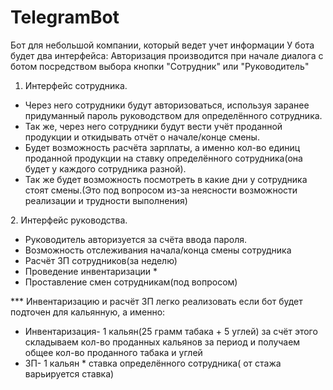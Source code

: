 # TelegramBot
Бот для небольшой компании, который ведет учет информации
У бота будет два интерфейса:
Авторизация производится при начале диалога с ботом посредством выбора кнопки "Сотрудник" или "Руководитель"
1. Интерфейс сотрудника.
<ul>
<li>Через него сотрудники будут авторизоваться, используя заранее придуманный пароль руководством для определённого сотрудника.</li>
<li>Так же, через него сотрудники будут вести учёт проданной продукции и откидывать отчёт о начале/конце смены.</li>
<li>Будет возможность расчёта зарплаты, а именно кол-во единиц проданной продукции на ставку определённого сотрудника(она будет у каждого сотрудника разной).</li>
<li>Так же будет возможность посмотреть в какие дни у сотрудника стоят смены.(Это под вопросом из-за неясности возможности реализации и трудности выполнения)</li>
</ul>
2. Интерфейс руководства.
<ul>
  <li>Руководитель авторизуется за счёта ввода пароля.</li>
  <li>Возможность отслеживания начала/конца смены сотрудника</li>
  <li>Расчёт ЗП сотрудников(за неделю)</li>
  <li>Проведение инвентаризации *</li>
  <li>Проставление смен сотрудникам(под вопросом)</li>
</ul>
*** Инвентаризацию и расчёт ЗП легко реализовать если бот будет подточен для кальянную, а именно:
<ul>
  <li>Инвентаризация- 1 кальян(25 грамм табака + 5 углей) за счёт этого складываем кол-во проданных кальянов за период и получаем общее кол-во проданного табака и углей</li>
  <li>ЗП- 1 кальян * ставка определённого сотрудника( от стажа варьируется ставка)</li>
</ul>
